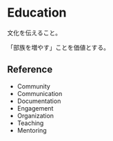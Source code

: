 # Education

文化を伝えること。

「部族を増やす」ことを価値とする。

## Reference

-   Community
-   Communication
-   Documentation
-   Engagement
-   Organization
-   Teaching
-   Mentoring
